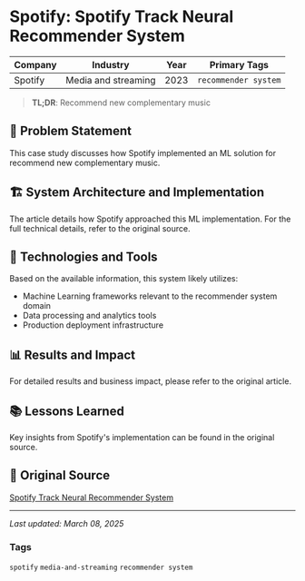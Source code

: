 # Spotify: Spotify Track Neural Recommender System

| Company | Industry | Year | Primary Tags | 
|---------|----------|------|--------------|
| Spotify | Media and streaming | 2023 | `recommender system` |

> **TL;DR**: Recommend new complementary music

## 📝 Problem Statement

This case study discusses how Spotify implemented an ML solution for recommend new complementary music.

## 🏗️ System Architecture and Implementation

The article details how Spotify approached this ML implementation. For the full technical details, refer to the original source.

## 🔧 Technologies and Tools

Based on the available information, this system likely utilizes:

- Machine Learning frameworks relevant to the recommender system domain
- Data processing and analytics tools
- Production deployment infrastructure

## 📊 Results and Impact

For detailed results and business impact, please refer to the original article.

## 📚 Lessons Learned

Key insights from Spotify's implementation can be found in the original source.

## 🔗 Original Source

[Spotify Track Neural Recommender System](https://medium.com/stanford-cs224w/spotify-track-neural-recommender-system-51d266e31e16)

---

*Last updated: March 08, 2025*

### Tags

`spotify` `media-and-streaming` `recommender system`
